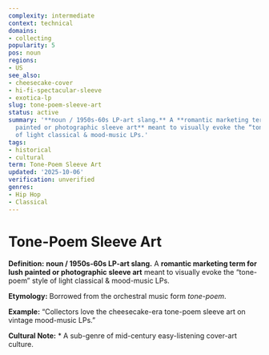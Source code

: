 ```yaml
---
complexity: intermediate
context: technical
domains:
- collecting
popularity: 5
pos: noun
regions:
- US
see_also:
- cheesecake-cover
- hi-fi-spectacular-sleeve
- exotica-lp
slug: tone-poem-sleeve-art
status: active
summary: '**noun / 1950s-60s LP-art slang.** A **romantic marketing term for lush
  painted or photographic sleeve art** meant to visually evoke the “tone-poem” style
  of light classical & mood-music LPs.'
tags:
- historical
- cultural
term: Tone-Poem Sleeve Art
updated: '2025-10-06'
verification: unverified
genres:
- Hip Hop
- Classical
---
```


# Tone-Poem Sleeve Art

**Definition:** **noun / 1950s-60s LP-art slang.** A **romantic marketing term for lush painted or photographic sleeve art** meant to visually evoke the “tone-poem” style of light classical & mood-music LPs.

**Etymology:** Borrowed from the orchestral music form *tone-poem*.

**Example:** “Collectors love the cheesecake-era tone-poem sleeve art on vintage mood-music LPs.”

**Cultural Note:** * A sub-genre of mid-century easy-listening cover-art culture.

